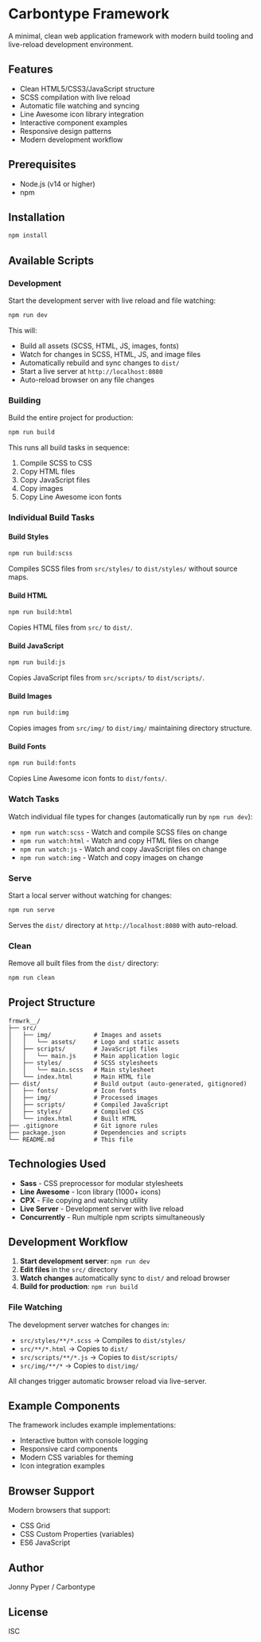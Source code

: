 # Carbontype Framework

A minimal, clean web application framework with modern build tooling and live-reload development environment.

## Features

- Clean HTML5/CSS3/JavaScript structure
- SCSS compilation with live reload
- Automatic file watching and syncing
- Line Awesome icon library integration
- Interactive component examples
- Responsive design patterns
- Modern development workflow

## Prerequisites

- Node.js (v14 or higher)
- npm

## Installation

```bash
npm install
```

## Available Scripts

### Development

Start the development server with live reload and file watching:

```bash
npm run dev
```

This will:
- Build all assets (SCSS, HTML, JS, images, fonts)
- Watch for changes in SCSS, HTML, JS, and image files
- Automatically rebuild and sync changes to `dist/`
- Start a live server at `http://localhost:8080`
- Auto-reload browser on any file changes

### Building

Build the entire project for production:

```bash
npm run build
```

This runs all build tasks in sequence:
1. Compile SCSS to CSS
2. Copy HTML files
3. Copy JavaScript files
4. Copy images
5. Copy Line Awesome icon fonts

### Individual Build Tasks

#### Build Styles
```bash
npm run build:scss
```
Compiles SCSS files from `src/styles/` to `dist/styles/` without source maps.

#### Build HTML
```bash
npm run build:html
```
Copies HTML files from `src/` to `dist/`.

#### Build JavaScript
```bash
npm run build:js
```
Copies JavaScript files from `src/scripts/` to `dist/scripts/`.

#### Build Images
```bash
npm run build:img
```
Copies images from `src/img/` to `dist/img/` maintaining directory structure.

#### Build Fonts
```bash
npm run build:fonts
```
Copies Line Awesome icon fonts to `dist/fonts/`.

### Watch Tasks

Watch individual file types for changes (automatically run by `npm run dev`):

- `npm run watch:scss` - Watch and compile SCSS files on change
- `npm run watch:html` - Watch and copy HTML files on change
- `npm run watch:js` - Watch and copy JavaScript files on change
- `npm run watch:img` - Watch and copy images on change

### Serve

Start a local server without watching for changes:

```bash
npm run serve
```

Serves the `dist/` directory at `http://localhost:8080` with auto-reload.

### Clean

Remove all built files from the `dist/` directory:

```bash
npm run clean
```

## Project Structure

```
frmwrk__/
├── src/
│   ├── img/            # Images and assets
│   │   └── assets/     # Logo and static assets
│   ├── scripts/        # JavaScript files
│   │   └── main.js     # Main application logic
│   ├── styles/         # SCSS stylesheets
│   │   └── main.scss   # Main stylesheet
│   └── index.html      # Main HTML file
├── dist/               # Build output (auto-generated, gitignored)
│   ├── fonts/          # Icon fonts
│   ├── img/            # Processed images
│   ├── scripts/        # Compiled JavaScript
│   ├── styles/         # Compiled CSS
│   └── index.html      # Built HTML
├── .gitignore          # Git ignore rules
├── package.json        # Dependencies and scripts
└── README.md           # This file
```

## Technologies Used

- **Sass** - CSS preprocessor for modular stylesheets
- **Line Awesome** - Icon library (1000+ icons)
- **CPX** - File copying and watching utility
- **Live Server** - Development server with live reload
- **Concurrently** - Run multiple npm scripts simultaneously

## Development Workflow

1. **Start development server**: `npm run dev`
2. **Edit files** in the `src/` directory
3. **Watch changes** automatically sync to `dist/` and reload browser
4. **Build for production**: `npm run build`

### File Watching

The development server watches for changes in:
- `src/styles/**/*.scss` → Compiles to `dist/styles/`
- `src/**/*.html` → Copies to `dist/`
- `src/scripts/**/*.js` → Copies to `dist/scripts/`
- `src/img/**/*` → Copies to `dist/img/`

All changes trigger automatic browser reload via live-server.

## Example Components

The framework includes example implementations:
- Interactive button with console logging
- Responsive card components
- Modern CSS variables for theming
- Icon integration examples

## Browser Support

Modern browsers that support:
- CSS Grid
- CSS Custom Properties (variables)
- ES6 JavaScript

## Author

Jonny Pyper / Carbontype

## License

ISC

